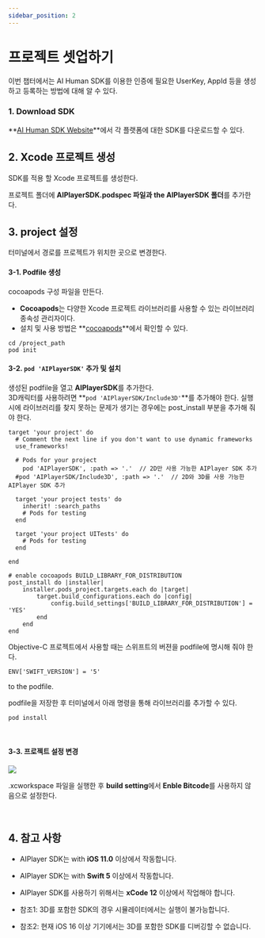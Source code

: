 ```yaml
---
sidebar_position: 2
---
```


# 프로젝트 셋업하기

이번 챕터에서는 AI Human SDK를 이용한 인증에 필요한 UserKey, AppId 등을 생성하고 등록하는 방법에 대해 알 수 있다.

### 1. Download SDK
**[AI Human SDK Website](https://aihuman.aistudios.com)**에서 각 플랫폼에 대한 SDK를 다운로드할 수 있다.

## 2. Xcode 프로젝트 생성

SDK를 적용 할 Xcode 프로젝트를 생성한다.

프로젝트 폴더에 **AIPlayerSDK.podspec 파일과 the AIPlayerSDK 폴더**를 추가한다.


## 3. project 설정

터미널에서 경로를 프로젝트가 위치한 곳으로 변경한다.

#### 3-1. Podfile 생성

cocoapods 구성 파일을 만든다.
- **Cocoapods**는 다양한 Xcode 프로젝트 라이브러리를 사용할 수 있는 라이브러리 종속성 관리자이다.
- 설치 및 사용 방법은 **[cocoapods](https://cocoapods.org)**에서 확인할 수 있다.

```console
cd /project_path
pod init
```

#### 3-2. `pod 'AIPlayerSDK'` 추가 및 설치

생성된 podfile을 열고 **AIPlayerSDK**를 추가한다. <br/>
3D캐릭터를 사용하려면 **`pod 'AIPlayerSDK/Include3D'`**를 추가해야 한다.
실행 시에 라이브러리를 찾지 못하는 문제가 생기는 경우에는 post_install 부분을 추가해 줘야 한다.

```console
target 'your project' do
  # Comment the next line if you don't want to use dynamic frameworks
  use_frameworks!

  # Pods for your project
	pod 'AIPlayerSDK', :path => '.'  // 2D만 사용 가능한 AIPlayer SDK 추가
  #pod 'AIPlayerSDK/Include3D', :path => '.'  // 2D와 3D를 사용 가능한 AIPlayer SDK 추가

  target 'your project tests' do
    inherit! :search_paths
    # Pods for testing
  end

  target 'your project UITests' do
    # Pods for testing
  end

end

# enable cocoapods BUILD_LIBRARY_FOR_DISTRIBUTION
post_install do |installer|
    installer.pods_project.targets.each do |target|
        target.build_configurations.each do |config|
            config.build_settings['BUILD_LIBRARY_FOR_DISTRIBUTION'] = 'YES'
        end
    end
end
```

Objective-C 프로젝트에서 사용할 때는 스위프트의 버젼을 podfile에 명시해 줘야 한다.
```
ENV['SWIFT_VERSION'] = '5'
```
 to the podfile.

podfile을 저장한 후 터미널에서 아래 명령을 통해 라이브러리를 추가할 수 있다.

```
pod install
```

<br/>

#### 3-3. 프로젝트 설정 변경

<img src="/img/aihuman/ios/aisample_disable_bitcode.png" /> <br/>
 
 .xcworkspace 파일을 실행한 후 **build setting**에서 **Enble Bitcode**를 사용하지 않음으로 설정한다.

<br/>

## 4. 참고 사항

- AIPlayer SDK는 with **iOS 11.0** 이상에서 작동합니다.

- AIPlayer SDK는 with **Swift 5** 이상에서 작동합니다.

- AIPlayer SDK를 사용하기 위해서는 **xCode 12** 이상에서 작업해야 합니다.

- 참조1: 3D를 포함한 SDK의 경우 시뮬레이터에서는 실행이 불가능합니다.

- 참조2: 현재 iOS 16 이상 기기에서는 3D를 포함한 SDK를 디버깅할 수 없습니다.

<br/>
